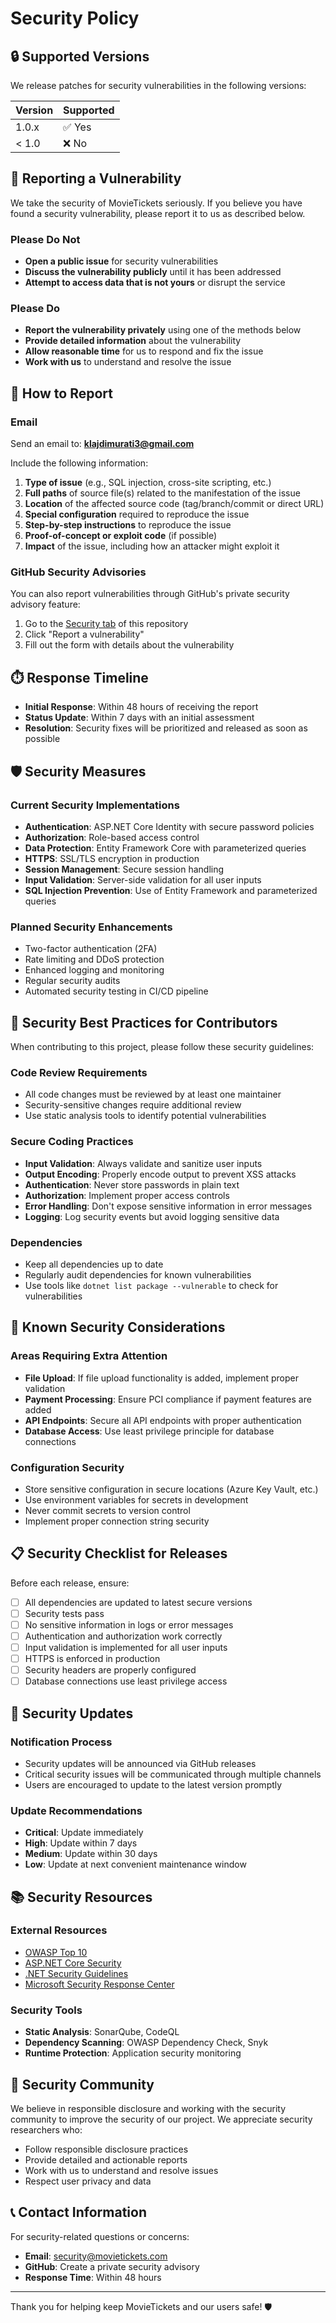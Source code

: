 # Security Policy

## 🔒 Supported Versions

We release patches for security vulnerabilities in the following versions:

| Version | Supported |
| ------- | --------- |
| 1.0.x   | ✅ Yes    |
| < 1.0   | ❌ No     |

## 🚨 Reporting a Vulnerability

We take the security of MovieTickets seriously. If you believe you have found a security vulnerability, please report it to us as described below.

### Please Do Not

- **Open a public issue** for security vulnerabilities
- **Discuss the vulnerability publicly** until it has been addressed
- **Attempt to access data that is not yours** or disrupt the service

### Please Do

- **Report the vulnerability privately** using one of the methods below
- **Provide detailed information** about the vulnerability
- **Allow reasonable time** for us to respond and fix the issue
- **Work with us** to understand and resolve the issue

## 📧 How to Report

### Email

Send an email to: **klajdimurati3@gmail.com**

Include the following information:

1. **Type of issue** (e.g., SQL injection, cross-site scripting, etc.)
2. **Full paths** of source file(s) related to the manifestation of the issue
3. **Location** of the affected source code (tag/branch/commit or direct URL)
4. **Special configuration** required to reproduce the issue
5. **Step-by-step instructions** to reproduce the issue
6. **Proof-of-concept or exploit code** (if possible)
7. **Impact** of the issue, including how an attacker might exploit it

### GitHub Security Advisories

You can also report vulnerabilities through GitHub's private security advisory feature:

1. Go to the [Security tab](https://github.com/klajdm/MovieTickets/security) of this repository
2. Click "Report a vulnerability"
3. Fill out the form with details about the vulnerability

## ⏱️ Response Timeline

- **Initial Response**: Within 48 hours of receiving the report
- **Status Update**: Within 7 days with an initial assessment
- **Resolution**: Security fixes will be prioritized and released as soon as possible

## 🛡️ Security Measures

### Current Security Implementations

- **Authentication**: ASP.NET Core Identity with secure password policies
- **Authorization**: Role-based access control
- **Data Protection**: Entity Framework Core with parameterized queries
- **HTTPS**: SSL/TLS encryption in production
- **Session Management**: Secure session handling
- **Input Validation**: Server-side validation for all user inputs
- **SQL Injection Prevention**: Use of Entity Framework and parameterized queries

### Planned Security Enhancements

- Two-factor authentication (2FA)
- Rate limiting and DDoS protection
- Enhanced logging and monitoring
- Regular security audits
- Automated security testing in CI/CD pipeline

## 🔐 Security Best Practices for Contributors

When contributing to this project, please follow these security guidelines:

### Code Review Requirements

- All code changes must be reviewed by at least one maintainer
- Security-sensitive changes require additional review
- Use static analysis tools to identify potential vulnerabilities

### Secure Coding Practices

- **Input Validation**: Always validate and sanitize user inputs
- **Output Encoding**: Properly encode output to prevent XSS attacks
- **Authentication**: Never store passwords in plain text
- **Authorization**: Implement proper access controls
- **Error Handling**: Don't expose sensitive information in error messages
- **Logging**: Log security events but avoid logging sensitive data

### Dependencies

- Keep all dependencies up to date
- Regularly audit dependencies for known vulnerabilities
- Use tools like `dotnet list package --vulnerable` to check for vulnerabilities

## 🚫 Known Security Considerations

### Areas Requiring Extra Attention

- **File Upload**: If file upload functionality is added, implement proper validation
- **Payment Processing**: Ensure PCI compliance if payment features are added
- **API Endpoints**: Secure all API endpoints with proper authentication
- **Database Access**: Use least privilege principle for database connections

### Configuration Security

- Store sensitive configuration in secure locations (Azure Key Vault, etc.)
- Use environment variables for secrets in development
- Never commit secrets to version control
- Implement proper connection string security

## 📋 Security Checklist for Releases

Before each release, ensure:

- [ ] All dependencies are updated to latest secure versions
- [ ] Security tests pass
- [ ] No sensitive information in logs or error messages
- [ ] Authentication and authorization work correctly
- [ ] Input validation is implemented for all user inputs
- [ ] HTTPS is enforced in production
- [ ] Security headers are properly configured
- [ ] Database connections use least privilege access

## 🔄 Security Updates

### Notification Process

- Security updates will be announced via GitHub releases
- Critical security issues will be communicated through multiple channels
- Users are encouraged to update to the latest version promptly

### Update Recommendations

- **Critical**: Update immediately
- **High**: Update within 7 days
- **Medium**: Update within 30 days
- **Low**: Update at next convenient maintenance window

## 📚 Security Resources

### External Resources

- [OWASP Top 10](https://owasp.org/www-project-top-ten/)
- [ASP.NET Core Security](https://docs.microsoft.com/en-us/aspnet/core/security/)
- [.NET Security Guidelines](https://docs.microsoft.com/en-us/dotnet/standard/security/)
- [Microsoft Security Response Center](https://msrc.microsoft.com/)

### Security Tools

- **Static Analysis**: SonarQube, CodeQL
- **Dependency Scanning**: OWASP Dependency Check, Snyk
- **Runtime Protection**: Application security monitoring

## 🤝 Security Community

We believe in responsible disclosure and working with the security community to improve the security of our project. We appreciate security researchers who:

- Follow responsible disclosure practices
- Provide detailed and actionable reports
- Work with us to understand and resolve issues
- Respect user privacy and data

## 📞 Contact Information

For security-related questions or concerns:

- **Email**: security@movietickets.com
- **GitHub**: Create a private security advisory
- **Response Time**: Within 48 hours

---

Thank you for helping keep MovieTickets and our users safe! 🛡️
